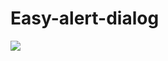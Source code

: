 # Easy-alert-dialog
[![](https://jitpack.io/v/jaswanth-gollamudi/Easy-alert-dialog.svg)](https://jitpack.io/#jaswanth-gollamudi/Easy-alert-dialog)
